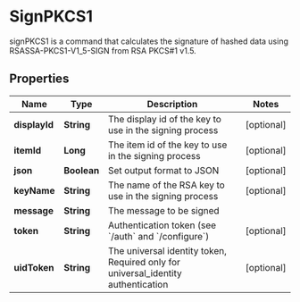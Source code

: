 

# SignPKCS1

signPKCS1 is a command that calculates the signature of hashed data using RSASSA-PKCS1-V1_5-SIGN from RSA PKCS#1 v1.5.

## Properties

Name | Type | Description | Notes
------------ | ------------- | ------------- | -------------
**displayId** | **String** | The display id of the key to use in the signing process |  [optional]
**itemId** | **Long** | The item id of the key to use in the signing process |  [optional]
**json** | **Boolean** | Set output format to JSON |  [optional]
**keyName** | **String** | The name of the RSA key to use in the signing process |  [optional]
**message** | **String** | The message to be signed | 
**token** | **String** | Authentication token (see &#x60;/auth&#x60; and &#x60;/configure&#x60;) |  [optional]
**uidToken** | **String** | The universal identity token, Required only for universal_identity authentication |  [optional]



